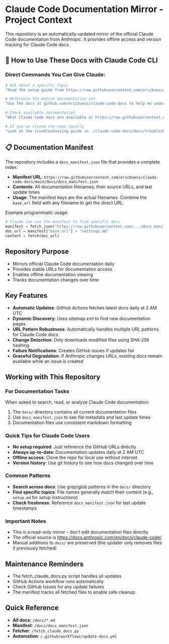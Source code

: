 # Claude Code Documentation Mirror - Project Context

This repository is an automatically-updated mirror of the official Claude Code documentation from Anthropic. It provides offline access and version tracking for Claude Code docs.

## 🚀 How to Use These Docs with Claude Code CLI

### Direct Commands You Can Give Claude:

```bash
# Ask about a specific topic
"Read the setup guide from https://raw.githubusercontent.com/ericbuess/claude-code-docs/main/docs/setup.md"

# Reference the entire documentation set
"Use the docs at github.com/ericbuess/claude-code-docs to help me understand MCP"

# Check available documentation
"What Claude Code docs are available at https://raw.githubusercontent.com/ericbuess/claude-code-docs/main/docs/docs_manifest.json?"

# If you've cloned the repo locally
"Look at the troubleshooting guide in ./claude-code-docs/docs/troubleshooting.md"
```

## 📋 Documentation Manifest

The repository includes a `docs_manifest.json` file that provides a complete index:
- **Manifest URL**: `https://raw.githubusercontent.com/ericbuess/claude-code-docs/main/docs/docs_manifest.json`
- **Contents**: All documentation filenames, their source URLs, and last update times
- **Usage**: The manifest keys are the actual filenames. Combine the `base_url` field with any filename to get the direct URL.

Example programmatic usage:
```python
# Claude can use the manifest to find specific docs
manifest = fetch_json("https://raw.githubusercontent.com/.../docs_manifest.json")
doc_url = manifest["base_url"] + "settings.md"
content = fetch(doc_url)
```

## Repository Purpose
- Mirrors official Claude Code documentation daily
- Provides stable URLs for documentation access
- Enables offline documentation viewing
- Tracks documentation changes over time

## Key Features
- **Automatic Updates**: GitHub Actions fetches latest docs daily at 2 AM UTC
- **Dynamic Discovery**: Uses sitemap.xml to find new documentation pages
- **URL Pattern Robustness**: Automatically handles multiple URL patterns for Claude Code docs
- **Change Detection**: Only downloads modified files using SHA-256 hashing
- **Failure Notifications**: Creates GitHub issues if updates fail
- **Graceful Degradation**: If Anthropic changes URLs, existing docs remain available while an issue is created

## Working with This Repository

### For Documentation Tasks
When asked to search, read, or analyze Claude Code documentation:
1. The `docs/` directory contains all current documentation files
2. Use `docs_manifest.json` to see file metadata and last update times
3. Documentation files use consistent markdown formatting

### Quick Tips for Claude Code Users
- **No setup required**: Just reference the GitHub URLs directly
- **Always up-to-date**: Documentation updates daily at 2 AM UTC
- **Offline access**: Clone the repo for local use without internet
- **Version history**: Use git history to see how docs changed over time

### Common Patterns
- **Search across docs**: Use grep/glob patterns in the `docs/` directory
- **Find specific topics**: File names generally match their content (e.g., `setup.md` for setup instructions)
- **Check freshness**: Reference `docs_manifest.json` for last update timestamps

### Important Notes
- This is a read-only mirror - don't edit documentation files directly
- The official source is https://docs.anthropic.com/en/docs/claude-code/
- Manual additions to `docs/` are preserved (the updater only removes files it previously fetched)

## Maintenance Reminders
- The fetch_claude_docs.py script handles all updates
- GitHub Actions workflow runs automatically
- Check GitHub Issues for any update failures
- The manifest tracks all fetched files to enable safe cleanup

## Quick Reference
- **All docs**: `/docs/*.md`
- **Manifest**: `/docs/docs_manifest.json`
- **Fetcher**: `/fetch_claude_docs.py`
- **Automation**: `/.github/workflows/update-docs.yml`